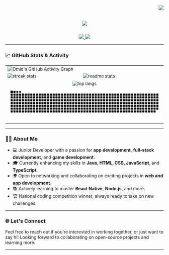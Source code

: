 <img align="right" src="https://visitor-badge.laobi.icu/badge?page_id=Omid2831.Omid2831" />

<h1 align="center">
    <img src="https://readme-typing-svg.herokuapp.com/?font=Righteous&size=35&center=true&vCenter=true&width=500&height=70&duration=4000&lines=Hi+There!+👋;+I'm+Omid+Mehrabi!;">
</h1>

<div align="center">
  <a href="mailto:mehrabiomid8282@gmail.com">
    <img src="https://img.shields.io/badge/Gmail-333333?style=for-the-badge&logo=gmail&logoColor=red" />
  </a> 
  <a href="https://www.linkedin.com/in/omid-mehrabi-2638792a5/" target="_blank">
    <img src="https://img.shields.io/badge/LinkedIn-0077B5?style=for-the-badge&logo=linkedin&logoColor=white" />
  </a>
</div>

---

### 📈 GitHub Stats & Activity

<div align="center">
  <table>
    <tr>
      <td colspan="2">
        <img src="https://github-readme-activity-graph.vercel.app/graph?username=Omid2831&theme=dracula" alt="Omid's GitHub Activity Graph" />
      </td>
    </tr>
    <tr>
      <td>
        <img width=390 src="https://github-readme-streak-stats.herokuapp.com/?user=Omid2831&show_icons=true&theme=react&border_radius=10" alt="streak stats" />
      </td>
      <td>
        <img width=390 src="https://github-readme-stats.vercel.app/api?username=Omid2831&show_icons=true&theme=react&rank_icon=github&border_radius=10" alt="readme stats" />
      </td>
    </tr>
    <tr>
      <td colspan="2" align="center">
        <img width=325 align="center" src="https://github-readme-stats.vercel.app/api/top-langs/?username=Omid2831&hide=HTML&langs_count=8&layout=compact&theme=react&border_radius=10&size_weight=0.5&count_weight=0.5&exclude_repo=github-readme-stats" alt="top langs" />
      </td>
    </tr>
    <!-- Add Snake Game Contributions -->
    <tr>
      <td colspan="2" align="center">
       <img alt="snake eating my contributions" src="https://raw.githubusercontent.com/salesp07/salesp07/output/github-contribution-grid-snake.svg" />
      </td>
    </tr>
  </table>
</div>

---

### 👨‍💻 About Me
- 💻 Junior Developer with a passion for **app development**, **full-stack development**, and **game development**.
- 🎓 Currently enhancing my skills in **Java**, **HTML, CSS, JavaScript**, and **TypeScript**.
- 🌍 Open to networking and collaborating on exciting projects in **web and app development**.
- 📚 Actively learning to master **React Native**, **Node.js**, and more.
- 🏆 National coding competition winner, always ready to take on new challenges.

---

### 🌐 Let's Connect
Feel free to reach out if you're interested in working together, or just want to say hi! Looking forward to collaborating on open-source projects and learning more.

---
